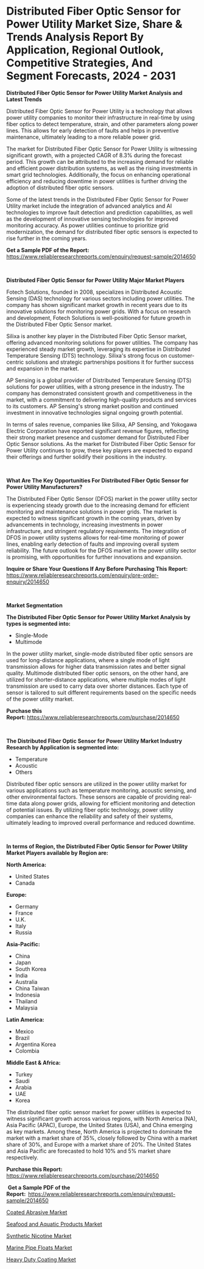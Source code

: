 <p><h1>Distributed Fiber Optic Sensor for Power Utility Market Size, Share & Trends Analysis Report By Application, Regional Outlook, Competitive Strategies, And Segment Forecasts, 2024 - 2031</h1></p><p><strong>Distributed Fiber Optic Sensor for Power Utility Market Analysis and Latest Trends</strong></p>
<p><p>Distributed Fiber Optic Sensor for Power Utility is a technology that allows power utility companies to monitor their infrastructure in real-time by using fiber optics to detect temperature, strain, and other parameters along power lines. This allows for early detection of faults and helps in preventive maintenance, ultimately leading to a more reliable power grid.</p><p>The market for Distributed Fiber Optic Sensor for Power Utility is witnessing significant growth, with a projected CAGR of 8.3% during the forecast period. This growth can be attributed to the increasing demand for reliable and efficient power distribution systems, as well as the rising investments in smart grid technologies. Additionally, the focus on enhancing operational efficiency and reducing downtime in power utilities is further driving the adoption of distributed fiber optic sensors.</p><p>Some of the latest trends in the Distributed Fiber Optic Sensor for Power Utility market include the integration of advanced analytics and AI technologies to improve fault detection and prediction capabilities, as well as the development of innovative sensing technologies for improved monitoring accuracy. As power utilities continue to prioritize grid modernization, the demand for distributed fiber optic sensors is expected to rise further in the coming years.</p></p>
<p><strong>Get a Sample PDF of the Report:&nbsp;</strong> <a href="https://www.reliableresearchreports.com/enquiry/request-sample/2014650">https://www.reliableresearchreports.com/enquiry/request-sample/2014650</a></p>
<p>&nbsp;</p>
<p><strong>Distributed Fiber Optic Sensor for Power Utility Major Market Players</strong></p>
<p><p>Fotech Solutions, founded in 2008, specializes in Distributed Acoustic Sensing (DAS) technology for various sectors including power utilities. The company has shown significant market growth in recent years due to its innovative solutions for monitoring power grids. With a focus on research and development, Fotech Solutions is well-positioned for future growth in the Distributed Fiber Optic Sensor market.</p><p>Silixa is another key player in the Distributed Fiber Optic Sensor market, offering advanced monitoring solutions for power utilities. The company has experienced steady market growth, leveraging its expertise in Distributed Temperature Sensing (DTS) technology. Silixa's strong focus on customer-centric solutions and strategic partnerships positions it for further success and expansion in the market.</p><p>AP Sensing is a global provider of Distributed Temperature Sensing (DTS) solutions for power utilities, with a strong presence in the industry. The company has demonstrated consistent growth and competitiveness in the market, with a commitment to delivering high-quality products and services to its customers. AP Sensing's strong market position and continued investment in innovative technologies signal ongoing growth potential.</p><p>In terms of sales revenue, companies like Silixa, AP Sensing, and Yokogawa Electric Corporation have reported significant revenue figures, reflecting their strong market presence and customer demand for Distributed Fiber Optic Sensor solutions. As the market for Distributed Fiber Optic Sensor for Power Utility continues to grow, these key players are expected to expand their offerings and further solidify their positions in the industry.</p></p>
<p>&nbsp;</p>
<p><strong>What Are The Key Opportunities For Distributed Fiber Optic Sensor for Power Utility Manufacturers?</strong></p>
<p><p>The Distributed Fiber Optic Sensor (DFOS) market in the power utility sector is experiencing steady growth due to the increasing demand for efficient monitoring and maintenance solutions in power grids. The market is expected to witness significant growth in the coming years, driven by advancements in technology, increasing investments in power infrastructure, and stringent regulatory requirements. The integration of DFOS in power utility systems allows for real-time monitoring of power lines, enabling early detection of faults and improving overall system reliability. The future outlook for the DFOS market in the power utility sector is promising, with opportunities for further innovations and expansion.</p></p>
<p><strong>Inquire or Share Your Questions If Any Before Purchasing This Report:</strong> <a href="https://www.reliableresearchreports.com/enquiry/pre-order-enquiry/2014650">https://www.reliableresearchreports.com/enquiry/pre-order-enquiry/2014650</a></p>
<p>&nbsp;</p>
<p><strong>Market Segmentation</strong></p>
<p><strong>The Distributed Fiber Optic Sensor for Power Utility Market Analysis by types is segmented into:</strong></p>
<p><ul><li>Single-Mode</li><li>Multimode</li></ul></p>
<p><p>In the power utility market, single-mode distributed fiber optic sensors are used for long-distance applications, where a single mode of light transmission allows for higher data transmission rates and better signal quality. Multimode distributed fiber optic sensors, on the other hand, are utilized for shorter-distance applications, where multiple modes of light transmission are used to carry data over shorter distances. Each type of sensor is tailored to suit different requirements based on the specific needs of the power utility market.</p></p>
<p><strong>Purchase this Report:&nbsp;</strong><a href="https://www.reliableresearchreports.com/purchase/2014650">https://www.reliableresearchreports.com/purchase/2014650</a></p>
<p>&nbsp;</p>
<p><strong>The Distributed Fiber Optic Sensor for Power Utility Market Industry Research by Application is segmented into:</strong></p>
<p><ul><li>Temperature</li><li>Acoustic</li><li>Others</li></ul></p>
<p><p>Distributed fiber optic sensors are utilized in the power utility market for various applications such as temperature monitoring, acoustic sensing, and other environmental factors. These sensors are capable of providing real-time data along power grids, allowing for efficient monitoring and detection of potential issues. By utilizing fiber optic technology, power utility companies can enhance the reliability and safety of their systems, ultimately leading to improved overall performance and reduced downtime.</p></p>
<p>&nbsp;</p>
<p><strong>In terms of Region, the Distributed Fiber Optic Sensor for Power Utility Market Players available by Region are:</strong></p>
<p>
    <p> <strong> North America: </strong>
        <ul>
            <li>United States</li>
            <li>Canada</li>
        </ul>
        </p> 
    <p> <strong> Europe: </strong>
        <ul>
            <li>Germany</li>
            <li>France</li>
            <li>U.K.</li>
            <li>Italy</li>
            <li>Russia</li>
        </ul>
        </p> 
    <p> <strong> Asia-Pacific: </strong>
        <ul>
            <li>China</li>
            <li>Japan</li>
            <li>South Korea</li>
            <li>India</li>
            <li>Australia</li>
            <li>China Taiwan</li>
            <li>Indonesia</li>
            <li>Thailand</li>
            <li>Malaysia</li>
        </ul>
        </p> 
    <p> <strong> Latin America: </strong>
        <ul>
            <li>Mexico</li>
            <li>Brazil</li>
            <li>Argentina Korea</li>
            <li>Colombia</li>
        </ul>
        </p> 
    <p> <strong> Middle East & Africa: </strong>
        <ul>
            <li>Turkey</li>
            <li>Saudi</li>
            <li>Arabia</li>
            <li>UAE</li>
            <li>Korea</li>
        </ul>
    </p>
    </p>
<p><p>The distributed fiber optic sensor market for power utilities is expected to witness significant growth across various regions, with North America (NA), Asia Pacific (APAC), Europe, the United States (USA), and China emerging as key markets. Among these, North America is projected to dominate the market with a market share of 35%, closely followed by China with a market share of 30%, and Europe with a market share of 20%. The United States and Asia Pacific are forecasted to hold 10% and 5% market share respectively.</p></p>
<p><strong>Purchase this Report: </strong><a href="https://www.reliableresearchreports.com/purchase/2014650">https://www.reliableresearchreports.com/purchase/2014650</a></p>
<p>&nbsp;<strong>Get a Sample PDF of the Report:&nbsp;&nbsp;</strong><a href="https://www.reliableresearchreports.com/enquiry/request-sample/2014650">https://www.reliableresearchreports.com/enquiry/request-sample/2014650</a></p>
<p><strong></strong></p>
<p><p><a href="https://view.publitas.com/reportprime-1/coated-abrasive-market-furnish-information-about-market-size-market-share-market-dynamics-and-projections-spanning-from-2024-to-2031/">Coated Abrasive Market</a></p><p><a href="https://pretty-mail-caf.notion.site/Seafood-and-Aquatic-Products-Market-Size-and-Examines-its-Market-Scope-with-a-Primary-Focus-on-Gro-484836bbdb274ae8bb0e66a676a806c6">Seafood and Aquatic Products Market</a></p><p><a href="https://chivalrous-flock-a86.notion.site/Synthetic-Nicotine-Market-Furnish-Information-about-Market-Size-Market-Share-Market-Dynamics-and--365ac0f1076f4be797bbd5764d92c223">Synthetic Nicotine Market</a></p><p><a href="https://faithful-glue-af3.notion.site/Insights-into-Marine-Pipe-Floats-Market-Size-Analysing-Market-Share-Trends-and-Growth-from-2024-t-f7e9da32fdb64ee2887b87c7c81f65a2">Marine Pipe Floats Market</a></p><p><a href="https://view.publitas.com/reportprime-1/heavy-duty-coating-market-dynamics-2024-2031-also-about-its-market-trends-projections-and-opportunities/">Heavy Duty Coating Market</a></p></p>